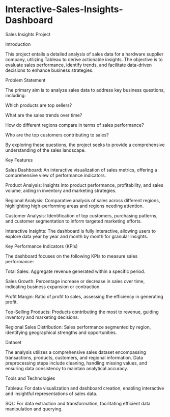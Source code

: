 # Interactive-Sales-Insights-Dashboard


Sales Insights Project

Introduction

This project entails a detailed analysis of sales data for a hardware supplier company, utilizing Tableau to derive actionable insights. The objective is to evaluate sales performance, identify trends, and facilitate data-driven decisions to enhance business strategies.

Problem Statement

The primary aim is to analyze sales data to address key business questions, including:

Which products are top sellers?

What are the sales trends over time?

How do different regions compare in terms of sales performance?

Who are the top customers contributing to sales?

By exploring these questions, the project seeks to provide a comprehensive understanding of the sales landscape.

Key Features

Sales Dashboard: An interactive visualization of sales metrics, offering a comprehensive view of performance indicators.

Product Analysis: Insights into product performance, profitability, and sales volume, aiding in inventory and marketing strategies.

Regional Analysis: Comparative analysis of sales across different regions, highlighting high-performing areas and regions needing attention.

Customer Analysis: Identification of top customers, purchasing patterns, and customer segmentation to inform targeted marketing efforts.

Interactive Insights: The dashboard is fully interactive, allowing users to explore data year by year and month by month for granular insights.

Key Performance Indicators (KPIs)

The dashboard focuses on the following KPIs to measure sales performance:

Total Sales: Aggregate revenue generated within a specific period.

Sales Growth: Percentage increase or decrease in sales over time, indicating business expansion or contraction.

Profit Margin: Ratio of profit to sales, assessing the efficiency in generating profit.

Top-Selling Products: Products contributing the most to revenue, guiding inventory and marketing decisions.

Regional Sales Distribution: Sales performance segmented by region, identifying geographical strengths and opportunities.

Dataset

The analysis utilizes a comprehensive sales dataset encompassing transactions, products, customers, and regional information. Data preprocessing steps include cleaning, handling missing values, and ensuring data consistency to maintain analytical accuracy.

Tools and Technologies

Tableau: For data visualization and dashboard creation, enabling interactive and insightful representations of sales data.

SQL: For data extraction and transformation, facilitating efficient data manipulation and querying.
